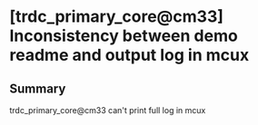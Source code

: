 # [trdc_primary_core@cm33] Inconsistency between demo readme and output log in mcux
## Summary
trdc_primary_core@cm33 can't print full log in mcux